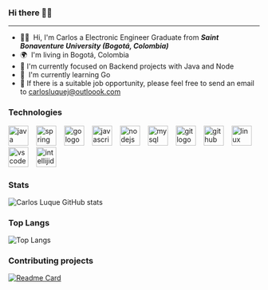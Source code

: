 ### Hi there 👋🏻

---

* ✌🏻   Hi, I'm Carlos a Electronic Engineer Graduate from ***Saint Bonaventure University (Bogotá, Colombia)***
* 🌍  I'm living in Bogotá, Colombia
* 🌱  I'm currently focused on Backend projects with Java and Node
* 🐹  I'm currently learning Go 
* 📢  If there is a suitable job opportunity, please feel free to send an email to carlosluquej@outloook.com 

### Technologies
<div align="left">
  <img src="https://cdn.jsdelivr.net/gh/devicons/devicon/icons/java/java-original.svg" height="40" alt="java logo"  /><img width="12" />
  <img src="https://cdn.jsdelivr.net/gh/devicons/devicon/icons/spring/spring-original.svg" height="40" alt="spring logo"  /><img width="12" />
  <img src="https://cdn.jsdelivr.net/gh/devicons/devicon/icons/go/go-original.svg" height="40" alt="go logo"  /><img width="12" />
  <img src="https://skillicons.dev/icons?i=js" height="40" alt="javascript logo"  /><img width="12" />
  <img src="https://cdn.simpleicons.org/nodedotjs/339933" height="40" alt="nodejs logo"  /><img width="12" />
  <img src="https://cdn.jsdelivr.net/gh/devicons/devicon/icons/mysql/mysql-original.svg" height="40" alt="mysql logo"  /><img width="12" />
  <img src="https://skillicons.dev/icons?i=git" height="40" alt="git logo"  /><img width="12" />
  <img src="https://skillicons.dev/icons?i=github" height="40" alt="github logo"  /><img width="12" />
  <img src="https://cdn.simpleicons.org/linux/FCC624" height="40" alt="linux logo"  /><img width="12" />
  <img src="https://skillicons.dev/icons?i=vscode" height="40" alt="vscode logo"  /><img width="12" />
  <img src="https://skillicons.dev/icons?i=idea" height="40" alt="intellijidea logo"  />
</div>

### Stats

![Carlos Luque GitHub stats](https://github-readme-stats.vercel.app/api?username=carlosluquec&show_icons=true&theme=transparent&hide_border=true)

### Top Langs

![Top Langs](https://github-readme-stats.vercel.app/api/top-langs/?username=carlosluquec&layout=donut&theme=transparent&hide_border=true)

### Contributing projects

[![Readme Card](https://github-readme-stats.vercel.app/api/pin/?username=NmanceraBarrera&repo=proyectofinalTalentoTech&theme=transparent&hide_border=true)](https://github.com/NmanceraBarrera/proyectofinalTalentoTech)
